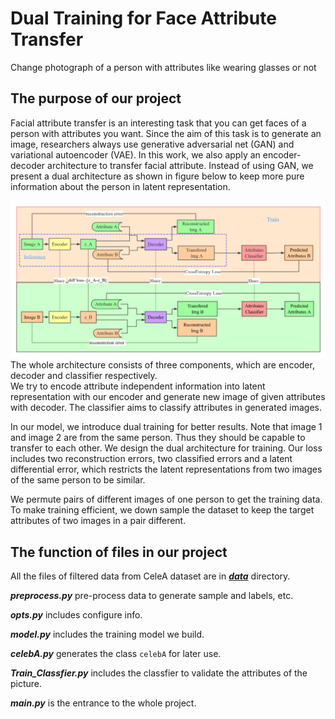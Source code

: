 # Dual Training for Face Attribute Transfer

Change photograph of a person with attributes like wearing glasses or not

## The purpose of our project

Facial attribute transfer is an interesting task that you can get faces of a person with attributes you want. 
Since the aim of this task is to generate  an image, researchers always use generative adversarial net (GAN) and variational autoencoder (VAE). 
In this work, we also apply an encoder-decoder architecture to transfer facial attribute. 
Instead of using GAN, we present a dual architecture as shown in figure below to keep more pure information about the person in latent representation. 

![Architecture](./pic/architecture.png)
The whole architecture consists of three components, which are encoder, decoder and classifier respectively.  
We try to encode attribute independent information into latent representation with our encoder and generate new image of given attributes with decoder. 
The classifier aims to classify attributes in generated images. 

In our model, we introduce dual training for better results. 
Note that image 1 and image 2 are from the same person. Thus they should be capable to transfer to each other. 
We design the dual architecture for training. 
Our loss includes two reconstruction errors, two classified errors and a latent differential error, which restricts the latent representations from two images of the same person to be similar.  

We permute pairs of different images of one person to get the training data.  
To make training efficient, we down sample the dataset to keep the target attributes of two images in a pair different.

## The function of files in our project

All the files of filtered data from CeleA dataset are in [***data***](./data) directory.

***preprocess.py*** pre-process data to generate sample and labels, etc.

***opts.py*** includes configure info.

***model.py*** includes the training model we build.

***celebA.py*** generates the class ```celebA``` for later use.

***Train_Classfier.py*** includes the classfier to validate the attributes of the picture.

***main.py*** is the entrance to the whole project.
